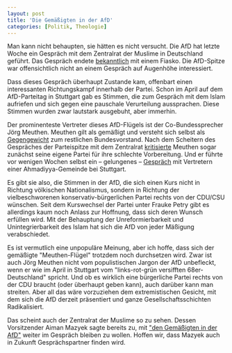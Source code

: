 ```yaml
---
layout: post
title: 'Die Gemäßigten in der AfD'
categories: [Politik, Theologie]
---
```


Man kann nicht behaupten, sie hätten es nicht versucht. Die AfD hat letzte Woche ein Gespräch mit dem Zentralrat der Muslime in Deutschland geführt. Das Gespräch endete [bekanntlich](http://www.zeit.de/politik/deutschland/2016-05/zentralrat-muslime-afd-frauke-petry-aiman-mazyek) mit einem Fiasko. Die AfD-Spitze war offensichtlich nicht an einem Gespräch auf Augenhöhe interessiert.

Dass dieses Gespräch überhaupt Zustande kam, offenbart einen interessanten Richtungskampf innerhalb der Partei. Schon im April auf dem AfD-Parteitag in Stuttgart gab es Stimmen, die zum Gespräch mit dem Islam aufriefen und sich gegen eine pauschale Verurteilung aussprachen. Diese Stimmen wurden zwar lautstark ausgebuht, aber immerhin.

Der prominenteste Vertreter dieses AfD-Flügels ist der Co-Bundessprecher Jörg Meuthen. Meuthen gilt als gemäßigt und versteht sich selbst als [Gegengewicht](http://www.badische-zeitung.de/kehl/wer-ist-der-kehler-professor-an-der-afd-spitze--107374169.html) zum restlichen Bundesvorstand. Nach dem Scheitern des Gespräches der Parteispitze mit dem Zentralrat [kritisierte](http://www.zeit.de/politik/deutschland/2016-05/alternative-fuer-deutschland-frauke-petry-kritik-zentralrat-der-muslime-treffen) Meuthen sogar zunächst seine eigene Partei für ihre schlechte Vorbereitung. Und er führte vor wenigen Wochen selbst ein – gelungenes – [Gespräch](http://www.focus.de/politik/deutschland/islam-streit-in-der-moschee-was-haben-sie-gegen-uns-muslim-konfrontiert-meuthen-mit-afd-aussagen_id_5505895.html) mit Vertretern einer Ahmadiyya-Gemeinde bei Stuttgart.

Es gibt sie also, die Stimmen in der AfD, die sich einen Kurs nicht in Richtung völkischen Nationalismus, sondern in Richtung der vielbeschworenen konservativ-bürgerlichen Partei rechts von der CDU/CSU wünschen. Seit dem Kurswechsel der Partei unter Frauke Petry gibt es allerdings kaum noch Anlass zur Hoffnung, dass sich deren Wunsch erfüllen wird. Mit der Behauptung der Unreformierbarkeit und Unintegrierbarkeit des Islam hat sich die AfD von jeder Mäßigung verabschiedet.

Es ist vermutlich eine unpopuläre Meinung, aber ich hoffe, dass sich der gemäßigte "Meuthen-Flügel" trotzdem noch durchsetzen wird. Zwar ist auch Jörg Meuthen nicht vom populistischen Jargon der AfD unbefleckt, wenn er wie im April in Stuttgart vom "links-rot-grün versifften 68er-Deutschland" spricht. Und ob es wirklich eine bürgerliche Partei rechts von der CDU braucht (oder überhaupt geben kann), auch darüber kann man streiten. Aber all das wäre vorzuziehen dem extremistischen Gesicht, mit dem sich die AfD derzeit präsentiert und ganze Gesellschaftsschichten Radikalisiert.

Das scheint auch der Zentralrat der Muslime so zu sehen. Dessen Vorsitzender Aiman Mazyek sagte bereits zu, mit ["den Gemäßigten in der AfD"](http://www.rp-online.de/politik/deutschland/afd-treffen-mit-zentralrat-der-muslime-endet-in-einem-eklat-aid-1.5996526) weiter im Gespräch bleiben zu wollen. Hoffen wir, dass Mazyek auch in Zukunft Gesprächspartner finden wird.